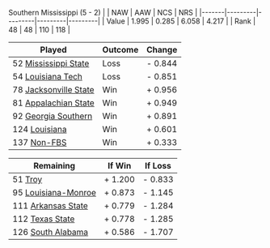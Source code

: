 Southern Mississippi (5 - 2)
|       |   NAW   |   AAW   |   NCS   |   NRS   |
|-------|---------|---------|---------|---------|
| Value |   1.995 |   0.285 |   6.058 |   4.217 |
| Rank  |      48 |      48 |     110 |     118 |

| Played                    | Outcome    |  Change  |
|---------------------------|------------|----------|
|  52 [Mississippi State     ](MississippiState.md)| Loss       | -  0.844 |
|  54 [Louisiana Tech        ](LouisianaTech.md)| Loss       | -  0.851 |
|  78 [Jacksonville State    ](JacksonvilleState.md)| Win        | +  0.956 |
|  81 [Appalachian State     ](AppalachianState.md)| Win        | +  0.949 |
|  92 [Georgia Southern      ](GeorgiaSouthern.md)| Win        | +  0.891 |
| 124 [Louisiana             ](Louisiana.md)| Win        | +  0.601 |
| 137 [Non-FBS               ](NonFBS.md)| Win        | +  0.333 |

| Remaining                 |  If Win  |  If Loss |
|---------------------------|----------|----------|
|  51 [Troy                  ](Troy.md)| +  1.200 | -  0.833 |
|  95 [Louisiana-Monroe      ](LouisianaMonroe.md)| +  0.873 | -  1.145 |
| 111 [Arkansas State        ](ArkansasState.md)| +  0.779 | -  1.284 |
| 112 [Texas State           ](TexasState.md)| +  0.778 | -  1.285 |
| 126 [South Alabama         ](SouthAlabama.md)| +  0.586 | -  1.707 |


